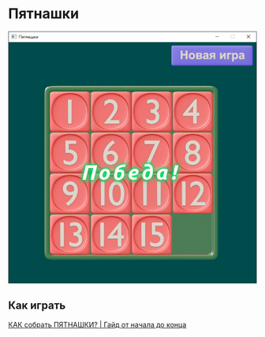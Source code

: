 # Пятнашки

![](screenshot_15.png)

## Как играть

[КАК собрать ПЯТНАШКИ? | Гайд от начала до конца](https://www.youtube.com/watch?v=xNfI54iuZzA)
